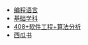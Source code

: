 - [编程语言](docs/笔记/编程语言/_sidebar.md)
- [基础学科](docs/笔记/基础学科/_sidebar.md)
- [408+软件工程+算法分析](docs/笔记/408+/_sidebar.md)
- [西瓜书](docs/笔记/408+/_sidebar.md)

